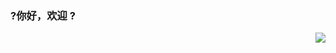 ### ?你好，欢迎 ?


<img align="right" src="https://github-readme-stats.vercel.app/api?username=jdnjk&show_icons=true&icon_color=CE1D2D&text_color=718096&bg_color=ffffff&hide_title=true" />
